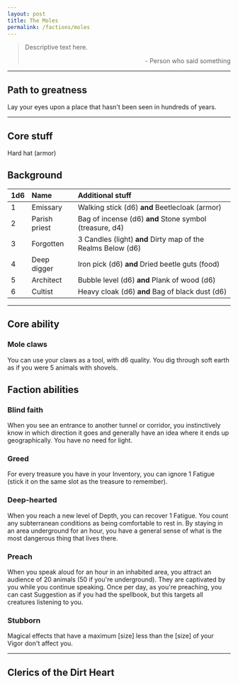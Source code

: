```yaml
---
layout: post
title: The Moles
permalink: /factions/moles
---
```


>Descriptive text here.
>
><p style="text-align: right">- Person who said something</p>

***

## Path to greatness
Lay your eyes upon a place that hasn't been seen in hundreds of years.

***

## Core stuff
Hard hat (armor)

## Background

| 1d6        | Name           | Additional stuff                               |
|:-----------|:---------------|:-----------------------------------------------|
| 1          | Emissary       | Walking stick (d6) <b>and</b> Beetlecloak (armor) |
| 2          | Parish priest  | Bag of incense (d6) <b>and</b> Stone symbol (treasure, d4) |
| 3          | Forgotten      | 3 Candles (light) <b>and</b> Dirty map of the Realms Below (d6) |
| 4          | Deep digger    | Iron pick (d6) <b>and</b> Dried beetle guts (food) |
| 5          | Architect      | Bubble level (d6) <b>and</b> Plank of wood (d6) |
| 6          | Cultist        | Heavy cloak (d6) <b>and</b> Bag of black dust (d6) |

***

## Core ability

### Mole claws
You can use your claws as a tool, with d6 quality. You dig through soft earth as if you were 5 animals with shovels.

## Faction abilities

### Blind faith
When you see an entrance to another tunnel or corridor, you instinctively know in which direction it goes and generally have an idea where it ends up geographically. You have no need for light.

### Greed
For every treasure you have in your Inventory, you can ignore 1 Fatigue (stick it on the same slot as the treasure to remember). 

### Deep-hearted
When you reach a new level of Depth, you can recover 1 Fatigue. You count any subterranean conditions as being comfortable to rest in. By staying in an area underground for an hour, you have a general sense of what is the most dangerous thing that lives there.

### Preach
When you speak aloud for an hour in an inhabited area, you attract an audience of 20 animals (50 if you're underground). They are captivated by you while you continue speaking. Once per day, as you're preaching, you can cast Suggestion as if you had the spellbook, but this targets all creatures listening to you.

### Stubborn
Magical effects that have a maximum [size] less than the [size] of your Vigor don't affect you. 

***

## Clerics of the Dirt Heart
